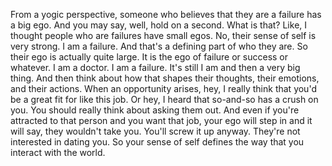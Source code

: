  From a yogic perspective, someone who believes that they are a failure has a big ego. And you may say, well, hold on a second. What is that? Like, I thought people who are failures have small egos. No, their sense of self is very strong. I am a failure. And that's a defining part of who they are. So their ego is actually quite large. It is the ego of failure or success or whatever. I am a doctor. I am a failure. It's still I am and then a very big thing. And then think about how that shapes their thoughts, their emotions, and their actions. When an opportunity arises, hey, I really think that you'd be a great fit for like this job. Or hey, I heard that so-and-so has a crush on you. You should really think about asking them out. And even if you're attracted to that person and you want that job, your ego will step in and it will say, they wouldn't take you. You'll screw it up anyway. They're not interested in dating you. So your sense of self defines the way that you interact with the world.